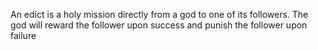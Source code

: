 An edict is a holy mission directly from a god to one of its followers. The god will reward the follower upon success and punish the follower upon failure 